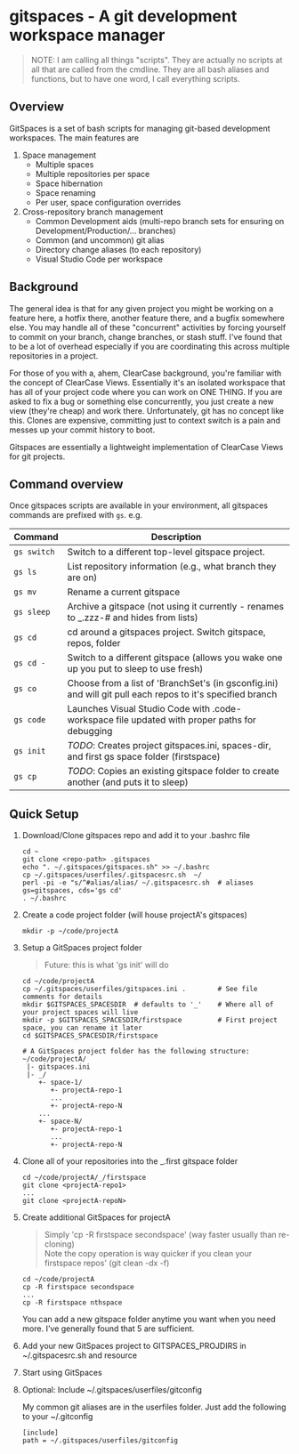 # gitspaces - A git development workspace manager

> NOTE: I am calling all things "scripts". They are actually no scripts at all that are called from the cmdline. They are all bash aliases and functions, but to have one word, I call everything scripts.

## Overview

GitSpaces is a set of bash scripts for managing git-based development workspaces. The main features are

1. Space management
   * Multiple spaces
   * Multiple repositories per space
   * Space hibernation
   * Space renaming
   * Per user, space configuration overrides
2. Cross-repository branch management
   * Common Development aids (multi-repo branch sets for ensuring on Development/Production/... branches)
   * Common (and uncommon) git alias
   * Directory change aliases (to each repository)
   * Visual Studio Code  per workspace

## Background

The general idea is that for any given project you might be working on a feature here, a hotfix there, another feature there, 
and a bugfix somewhere else. You may handle all of these "concurrent" activities by forcing yourself to commit on your branch,
change branches, or stash stuff. I've found that to be a lot of overhead especially if you are coordinating this across multiple
repositories in a project.

For those of you with a, ahem, ClearCase background, you're familiar with the concept of ClearCase Views. Essentially it's an
isolated workspace that has all of your project code where you can work on ONE THING. If you are asked to fix a bug or
something else concurrently, you just create a new view (they're cheap) and work there. Unfortunately, git has no concept
like this. Clones are expensive, committing just to context switch is a pain and messes up your commit history to boot.

Gitspaces are essentially a lightweight implementation of ClearCase Views for git projects.

## Command overview

Once gitspaces scripts are available in your environment, all gitspaces commands are prefixed with `gs`. e.g.

Command     | Description
------------|------------------------
`gs switch` | Switch to a different top-level gitspace project.
`gs ls`     | List repository information (e.g., what branch they are on)
`gs mv`     | Rename a current gitspace
`gs sleep`  | Archive a gitspace (not using it currently - renames to _.zzz-# and hides from lists)
`gs cd`     | cd around a gitspaces project. Switch gitspace, repos, folder
`gs cd -`   | Switch to a different gitspace (allows you wake one up you put to sleep to use fresh)
`gs co`     | Choose from a list of 'BranchSet's (in gsconfig.ini) and will git pull each repos to it's specified branch
`gs code`   | Launches Visual Studio Code with .code-workspace file updated with proper paths for debugging
`gs init`   | _TODO_: Creates project gitspaces.ini, spaces-dir, and first gs space folder (firstspace)
`gs cp`     | _TODO_: Copies an existing gitspace folder to create another (and puts it to sleep)


## Quick Setup

1. Download/Clone gitspaces repo and add it to your .bashrc file

   ```
   cd ~
   git clone <repo-path> .gitspaces
   echo ". ~/.gitspaces/gitspaces.sh" >> ~/.bashrc
   cp ~/.gitspaces/userfiles/.gitspacesrc.sh  ~/
   perl -pi -e "s/^#alias/alias/ ~/.gitspacesrc.sh  # aliases gs=gitspaces, cds='gs cd'
   . ~/.bashrc
   ```
   
2. Create a code project folder (will house projectA's gitspaces)

   ```
   mkdir -p ~/code/projectA
   ```

3. Setup a GitSpaces project folder
   > Future: this is what 'gs init' will do
   ```
   cd ~/code/projectA
   cp ~/.gitspaces/userfiles/gitspaces.ini .        # See file comments for details
   mkdir $GITSPACES_SPACESDIR  # defaults to '_'    # Where all of your project spaces will live
   mkdir -p $GITSPACES_SPACESDIR/firstspace         # First project space, you can rename it later
   cd $GITSPACES_SPACESDIR/firstspace

   # A GitSpaces project folder has the following structure:
   ~/code/projectA/
    |- gitspaces.ini
    |- _/
       +- space-1/
          +- projectA-repo-1
          ...
          +- projectA-repo-N
       ...
       +- space-N/
          +- projectA-repo-1
          ...
          +- projectA-repo-N
   ```

4. Clone all of your repositories into the \_.first gitspace folder

   ```
   cd ~/code/projectA/_/firstspace
   git clone <projectA-repo1>
   ...
   git clone <projectA-repoN>
   ```
   
5. Create additional GitSpaces for projectA
   > Simply 'cp -R firstspace secondspace' (way faster usually than re-cloning)  
   > Note the copy operation is way quicker if you clean your firstspace repos' (git clean -dx -f)  
   ```
   cd ~/code/projectA
   cp -R firstspace secondspace
   ...
   cp -R firstspace nthspace
   ```
  
   You can add a new gitspace folder anytime you want when you need more. I've generally found that 5 are sufficient.

6. Add your new GitSpaces project to GITSPACES_PROJDIRS in ~/.gitspacesrc.sh and resource

7. Start using GitSpaces

8. Optional: Include ~/.gitspaces/userfiles/gitconfig

   My common git aliases are in the userfiles folder. Just add the following to your ~/.gitconfig
   
   ```
   [include]
   path = ~/.gitspaces/userfiles/gitconfig
   ```
